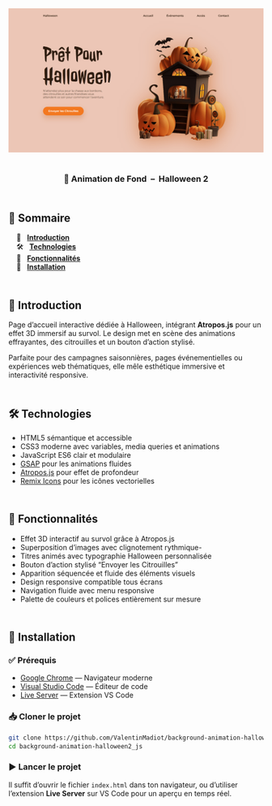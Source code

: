 <div align="center">  
  <a href="https://background-animation-halloween-2.netlify.app/" target="_blank">  
    <img src=".docs/preview.png" alt="Aperçu de la page Halloween 2 animée">  
  </a>  
  </br></br>  
  <h3 align="center">🎃 Animation de Fond &nbsp;–&nbsp; Halloween 2</h3>  
</div>

## <br /> 📌 Sommaire

&nbsp;&nbsp;&nbsp; 🎨 &nbsp; [**Introduction**](#introduction)<br />
&nbsp;&nbsp;&nbsp; 🛠️ &nbsp; [**Technologies**](#technologies)<br />
&nbsp;&nbsp;&nbsp; 🎯 &nbsp; [**Fonctionnalités**](#fonctionnalités)<br />
&nbsp;&nbsp;&nbsp; 🚀 &nbsp; [**Installation**](#installation)<br />

## <br /> <a name="introduction">🎨 Introduction</a>

Page d’accueil interactive dédiée à Halloween, intégrant **Atropos.js** pour un effet 3D immersif au survol. Le design met en scène des animations effrayantes, des citrouilles et un bouton d’action stylisé.

Parfaite pour des campagnes saisonnières, pages événementielles ou expériences web thématiques, elle mêle esthétique immersive et interactivité responsive.

## <br /> <a name="technologies">🛠️ Technologies</a>

- HTML5 sémantique et accessible
- CSS3 moderne avec variables, media queries et animations
- JavaScript ES6 clair et modulaire
- [GSAP](https://greensock.com/gsap/) pour les animations fluides
- [Atropos.js](https://atroposjs.com/) pour effet de profondeur
- [Remix Icons](https://remixicon.com/) pour les icônes vectorielles

## <br /> <a name="fonctionnalités">🎯 Fonctionnalités</a>

- Effet 3D interactif au survol grâce à Atropos.js
- Superposition d’images avec clignotement rythmique-
- Titres animés avec typographie Halloween personnalisée
- Bouton d’action stylisé “Envoyer les Citrouilles”
- Apparition séquencée et fluide des éléments visuels
- Design responsive compatible tous écrans
- Navigation fluide avec menu responsive
- Palette de couleurs et polices entièrement sur mesure

## <br /> <a name="installation">🚀 Installation</a>

### ✅ Prérequis

- [Google Chrome](https://www.google.com/) — Navigateur moderne
- [Visual Studio Code](https://code.visualstudio.com/) — Éditeur de code
- [Live Server](https://marketplace.visualstudio.com/items?itemName=ritwickdey.LiveServer) — Extension VS Code

### 📥 Cloner le projet

```bash
git clone https://github.com/ValentinMadiot/background-animation-halloween2_js
cd background-animation-halloween2_js
```

### ▶️ Lancer le projet

Il suffit d’ouvrir le fichier `index.html` dans ton navigateur, ou d’utiliser l’extension **Live Server** sur VS Code pour un aperçu en temps réel.
